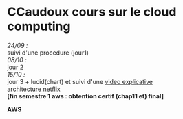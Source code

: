 # **CCaudoux cours sur le cloud computing**
*24/09 :*  
suivi d'une procedure (jour1)  
*08/10 :*    
jour 2  
*15/10 :*  
jour 3  + lucid(chart) et suivi d'une [video explicative](https://www.youtube.com/watch?v=DxSdSmzXIsU&t=191s)  
[architecture netflix](https://miro.medium.com/v2/resize:fit:1400/1*oT-ssryndQnVmbwBhjXNzw.gif "texte")  
**[fin semestre 1 aws : obtention certif (chap11 et) final]**  
  
**AWS**
